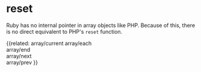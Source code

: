 # reset

Ruby has no internal pointer in array objects like PHP. Because of this, there
is no direct equivalent to PHP's `reset` function.


{{related:
    array/current
    array/each                
    array/end                 
    array/next                
    array/prev
}}
